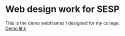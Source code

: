 # Web design work for SESP
This is the demo webframes I designed for my college.\
[Demo link](https://70n4djh.github.io/tonydjh.webdesign.sesp/)
